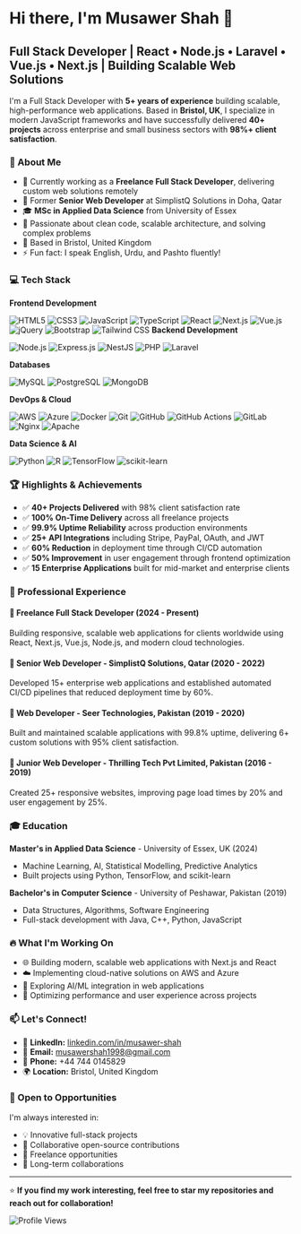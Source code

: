 # Hi there, I'm Musawer Shah 👋

## Full Stack Developer | React • Node.js • Laravel • Vue.js • Next.js | Building Scalable Web Solutions

I'm a Full Stack Developer with **5+ years of experience** building scalable, high-performance web applications. Based in **Bristol, UK**, I specialize in modern JavaScript frameworks and have successfully delivered **40+ projects** across enterprise and small business sectors with **98%+ client satisfaction**.

### 🚀 About Me

- 🔭 Currently working as a **Freelance Full Stack Developer**, delivering custom web solutions remotely
- 💼 Former **Senior Web Developer** at SimplistQ Solutions in Doha, Qatar
- 🎓 **MSc in Applied Data Science** from University of Essex
- 🌱 Passionate about clean code, scalable architecture, and solving complex problems
- 📍 Based in Bristol, United Kingdom
- ⚡ Fun fact: I speak English, Urdu, and Pashto fluently!

### 💻 Tech Stack

**Frontend Development**

![HTML5](https://img.shields.io/badge/HTML5-E34F26?style=for-the-badge&logo=html5&logoColor=white)
![CSS3](https://img.shields.io/badge/CSS3-1572B6?style=for-the-badge&logo=css3&logoColor=white)
![JavaScript](https://img.shields.io/badge/JavaScript-F7DF1E?style=for-the-badge&logo=javascript&logoColor=black)
![TypeScript](https://img.shields.io/badge/TypeScript-3178C6?style=for-the-badge&logo=typescript&logoColor=white)
![React](https://img.shields.io/badge/React-61DAFB?style=for-the-badge&logo=react&logoColor=black)
![Next.js](https://img.shields.io/badge/Next.js-000000?style=for-the-badge&logo=next.js&logoColor=white)
![Vue.js](https://img.shields.io/badge/Vue.js-4FC08D?style=for-the-badge&logo=vue.js&logoColor=white)
![jQuery](https://img.shields.io/badge/jQuery-0769AD?style=for-the-badge&logo=jquery&logoColor=white)
![Bootstrap](https://img.shields.io/badge/Bootstrap-7952B3?style=for-the-badge&logo=bootstrap&logoColor=white)
![Tailwind CSS](https://img.shields.io/badge/Tailwind%20CSS-%2338B2AC.svg?logo=tailwind-css&logoColor=white)
**Backend Development**

![Node.js](https://img.shields.io/badge/Node.js-339933?style=for-the-badge&logo=node.js&logoColor=white)
![Express.js](https://img.shields.io/badge/Express.js-000000?style=for-the-badge&logo=express&logoColor=white)
![NestJS](https://img.shields.io/badge/NestJS-E0234E?style=for-the-badge&logo=nestjs&logoColor=white)
![PHP](https://img.shields.io/badge/PHP-777BB4?style=for-the-badge&logo=php&logoColor=white)
![Laravel](https://img.shields.io/badge/Laravel-FF2D20?style=for-the-badge&logo=laravel&logoColor=white)

**Databases**

![MySQL](https://img.shields.io/badge/MySQL-4479A1?style=for-the-badge&logo=mysql&logoColor=white)
![PostgreSQL](https://img.shields.io/badge/PostgreSQL-4169E1?style=for-the-badge&logo=postgresql&logoColor=white)
![MongoDB](https://img.shields.io/badge/MongoDB-47A248?style=for-the-badge&logo=mongodb&logoColor=white)

**DevOps & Cloud**

![AWS](https://img.shields.io/badge/AWS-232F3E?style=for-the-badge&logo=amazon-aws&logoColor=white)
![Azure](https://img.shields.io/badge/Azure-0078D4?style=for-the-badge&logo=microsoft-azure&logoColor=white)
![Docker](https://img.shields.io/badge/Docker-2496ED?style=for-the-badge&logo=docker&logoColor=white)
![Git](https://img.shields.io/badge/Git-F05032?style=for-the-badge&logo=git&logoColor=white)
![GitHub](https://img.shields.io/badge/GitHub-181717?style=for-the-badge&logo=github&logoColor=white)
![GitHub Actions](https://img.shields.io/badge/GitHub_Actions-2088FF?style=for-the-badge&logo=github-actions&logoColor=white)
![GitLab](https://img.shields.io/badge/GitLab-FC6D26?style=for-the-badge&logo=gitlab&logoColor=white)
![Nginx](https://img.shields.io/badge/Nginx-009639?style=for-the-badge&logo=nginx&logoColor=white)
![Apache](https://img.shields.io/badge/Apache-D22128?style=for-the-badge&logo=apache&logoColor=white)

**Data Science & AI**

![Python](https://img.shields.io/badge/Python-3776AB?style=for-the-badge&logo=python&logoColor=white)
![R](https://img.shields.io/badge/R-276DC3?style=for-the-badge&logo=r&logoColor=white)
![TensorFlow](https://img.shields.io/badge/TensorFlow-FF6F00?style=for-the-badge&logo=tensorflow&logoColor=white)
![scikit-learn](https://img.shields.io/badge/scikit--learn-F7931E?style=for-the-badge&logo=scikit-learn&logoColor=white)

### 🏆 Highlights & Achievements

- ✅ **40+ Projects Delivered** with 98% client satisfaction rate
- ✅ **100% On-Time Delivery** across all freelance projects
- ✅ **99.9% Uptime Reliability** across production environments
- ✅ **25+ API Integrations** including Stripe, PayPal, OAuth, and JWT
- ✅ **60% Reduction** in deployment time through CI/CD automation
- ✅ **50% Improvement** in user engagement through frontend optimization
- ✅ **15 Enterprise Applications** built for mid-market and enterprise clients

### 💼 Professional Experience

#### 🔹 Freelance Full Stack Developer (2024 - Present)
Building responsive, scalable web applications for clients worldwide using React, Next.js, Vue.js, Node.js, and modern cloud technologies.

#### 🔹 Senior Web Developer - SimplistQ Solutions, Qatar (2020 - 2022)
Developed 15+ enterprise web applications and established automated CI/CD pipelines that reduced deployment time by 60%.

#### 🔹 Web Developer - Seer Technologies, Pakistan (2019 - 2020)
Built and maintained scalable applications with 99.8% uptime, delivering 6+ custom solutions with 95% client satisfaction.

#### 🔹 Junior Web Developer - Thrilling Tech Pvt Limited, Pakistan (2016 - 2019)
Created 25+ responsive websites, improving page load times by 20% and user engagement by 25%.

### 🎓 Education

**Master's in Applied Data Science** - University of Essex, UK (2024)
- Machine Learning, AI, Statistical Modelling, Predictive Analytics
- Built projects using Python, TensorFlow, and scikit-learn

**Bachelor's in Computer Science** - University of Peshawar, Pakistan (2019)
- Data Structures, Algorithms, Software Engineering
- Full-stack development with Java, C++, Python, JavaScript


### 🔥 What I'm Working On

- 🌐 Building modern, scalable web applications with Next.js and React
- ☁️ Implementing cloud-native solutions on AWS and Azure
- 🤖 Exploring AI/ML integration in web applications
- 🚀 Optimizing performance and user experience across projects

### 📫 Let's Connect!

- 💼 **LinkedIn:** [linkedin.com/in/musawer-shah](https://linkedin.com/in/musawershah1598)
- 📧 **Email:** musawershah1998@gmail.com
- 📱 **Phone:** +44 744 0145829
- 🌍 **Location:** Bristol, United Kingdom

### 🤝 Open to Opportunities

I'm always interested in:
- 💡 Innovative full-stack projects
- 🌟 Collaborative open-source contributions
- 💼 Freelance opportunities
- 🎯 Long-term collaborations

---

⭐️ **If you find my work interesting, feel free to star my repositories and reach out for collaboration!**

![Profile Views](https://komarev.com/ghpvc/?username=musawershah1598&color=blue&style=flat-square)
